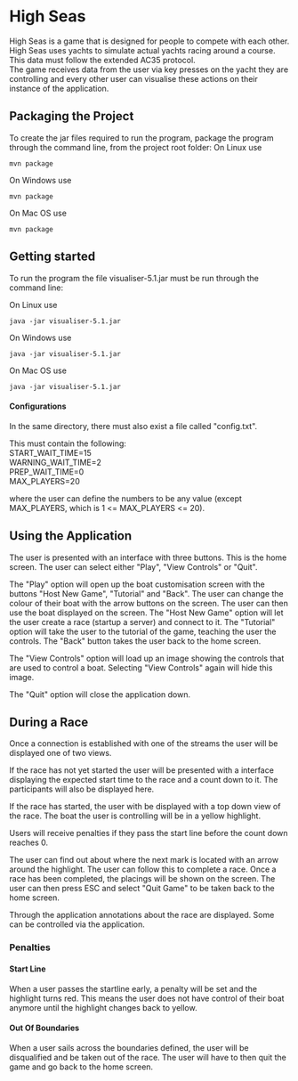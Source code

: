 # High Seas

High Seas is a game that is designed for people to compete with each other.
High Seas uses yachts to simulate actual yachts racing around a course.  
This data must follow the extended AC35 protocol.   
The game receives data from the user via key presses on the yacht they are controlling
and every other user can visualise these actions on their instance of the application.

## Packaging the Project
To create the jar files required to run the program, 
package the program through the command line, from the project root folder:
On Linux use
```
mvn package
```
On Windows use
```
mvn package
```
On Mac OS use
```
mvn package
```


## Getting started
To run the program the file visualiser-5.1.jar must be run through the command line:
 
On Linux use
```
java -jar visualiser-5.1.jar
```
On Windows use
```
java -jar visualiser-5.1.jar
```
On Mac OS use
```
java -jar visualiser-5.1.jar
```

#### Configurations
In the same directory, there must also exist a file called "config.txt". 

This must contain the following:  
START_WAIT_TIME=15  
WARNING_WAIT_TIME=2  
PREP_WAIT_TIME=0  
MAX_PLAYERS=20  

where the user can define the numbers to be any value (except MAX_PLAYERS, which is 1 <= MAX_PLAYERS <= 20).

## Using the Application
The user is presented with an interface with three buttons. This is the home screen.
The user can select either "Play", "View Controls" or "Quit". 
 
The "Play" option will open up the boat customisation screen with the buttons "Host New Game", 
"Tutorial" and "Back". The user can change the colour of their boat 
with the arrow buttons on the screen. The user can then use the boat displayed on the screen.
The "Host New Game" option will let the user create a race (startup a server) and connect to it. The "Tutorial"
option will take the user to the tutorial of the game, teaching the user the controls.
The "Back" button takes the user back to the home screen.  

The "View Controls" option will load up an image showing the controls that are used to control a boat.
Selecting "View Controls" again will hide this image.  

The "Quit" option will close the application down.

## During a Race
Once a connection is established with one of the streams the user will be displayed 
one of two views.

If the race has not yet started the user will be presented with a interface displaying the expected 
start time to the race and a count down to it. The participants will also be displayed here.

If the race has started, the user with be displayed with a top down 
view of the race. The boat the user is controlling will be in a yellow highlight.

Users will receive penalties if they pass the start line before the count down reaches 0.

The user can find out about where the next mark is located with an arrow around the highlight.
The user can follow this to complete a race. Once a race has been completed, the placings will
be shown on the screen. The user can then press ESC and select "Quit Game" to be taken back to
the home screen.

Through the application annotations about the race are displayed. Some can be 
controlled via the application.

### Penalties

#### Start Line
When a user passes the startline early,  a penalty will be set and the highlight turns red. 
This means the user does not have control of their boat anymore until the highlight changes back to yellow.

#### Out Of Boundaries
When a user sails across the boundaries defined, the user will be disqualified and be taken out of the race.
The user will have to then quit the game and go back to the home screen.